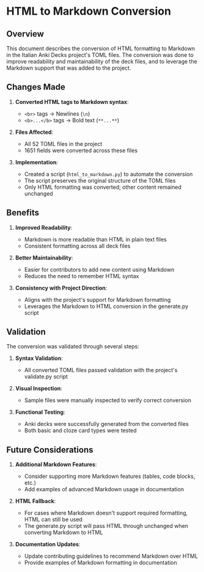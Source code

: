 # HTML to Markdown Conversion

## Overview

This document describes the conversion of HTML formatting to Markdown in the Italian Anki Decks project's TOML files. The conversion was done to improve readability and maintainability of the deck files, and to leverage the Markdown support that was added to the project.

## Changes Made

1. **Converted HTML tags to Markdown syntax**:
   - `<br>` tags → Newlines (`\n`)
   - `<b>...</b>` tags → Bold text (`**...**`)

2. **Files Affected**:
   - All 52 TOML files in the project
   - 1651 fields were converted across these files

3. **Implementation**:
   - Created a script (`html_to_markdown.py`) to automate the conversion
   - The script preserves the original structure of the TOML files
   - Only HTML formatting was converted; other content remained unchanged

## Benefits

1. **Improved Readability**:
   - Markdown is more readable than HTML in plain text files
   - Consistent formatting across all deck files

2. **Better Maintainability**:
   - Easier for contributors to add new content using Markdown
   - Reduces the need to remember HTML syntax

3. **Consistency with Project Direction**:
   - Aligns with the project's support for Markdown formatting
   - Leverages the Markdown to HTML conversion in the generate.py script

## Validation

The conversion was validated through several steps:

1. **Syntax Validation**:
   - All converted TOML files passed validation with the project's validate.py script

2. **Visual Inspection**:
   - Sample files were manually inspected to verify correct conversion

3. **Functional Testing**:
   - Anki decks were successfully generated from the converted files
   - Both basic and cloze card types were tested

## Future Considerations

1. **Additional Markdown Features**:
   - Consider supporting more Markdown features (tables, code blocks, etc.)
   - Add examples of advanced Markdown usage in documentation

2. **HTML Fallback**:
   - For cases where Markdown doesn't support required formatting, HTML can still be used
   - The generate.py script will pass HTML through unchanged when converting Markdown to HTML

3. **Documentation Updates**:
   - Update contributing guidelines to recommend Markdown over HTML
   - Provide examples of Markdown formatting in documentation
